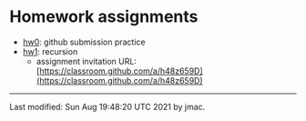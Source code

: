 # Homework assignments

* [hw0](hw0.docx): github submission practice
* [hw1](hw1.docx): recursion
  - assignment invitation URL: [https://classroom.github.com/a/h48z659D](https://classroom.github.com/a/h48z659D)


<!---
* [hw2](hw2.docx): algorithm analysis
* [hw3](hw3.docx): generics and linear structures
* [hw4](hw4.docx): binary trees
* [hw5](hw5.docx): binary tree applications
* [hw6](hw6.docx): sorting
* [hw7](hw7.docx): hashing
* [hw8](hw8.docx): functional programming
* [hw9](hw9.docx): graphs
-->

----
Last modified: Sun Aug 19:48:20 UTC 2021 by jmac.
